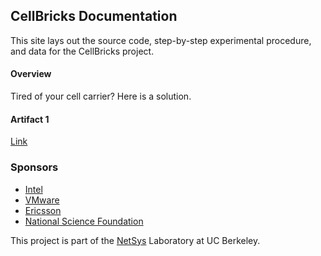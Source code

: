 ## CellBricks Documentation

This site lays out the source code, step-by-step experimental procedure, 
and data for the CellBricks project.

#### Overview

Tired of your cell carrier? Here is a solution.

#### Artifact 1

[Link](/artifact1)


### Sponsors

- [Intel](https://www.intel.com/)
- [VMware](https://www.vmware.com/)
- [Ericsson](https://www.ericsson.com/)
- [National Science Foundation](https://www.nsf.gov/)

This project is part of the [NetSys](https://netsys.cs.berkeley.edu) Laboratory at UC Berkeley.
